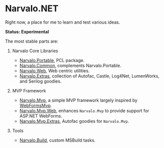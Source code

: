 Narvalo.NET
===========

Right now, a place for me to learn and test various ideas.

**Status: Experimental**

The most stable parts are:

1. Narvalo Core Libraries
    - [Narvalo.Portable](https://github.com/chtoucas/Narvalo.NET/tree/master/src/Narvalo.Portable),
      PCL package.
    - [Narvalo.Common](https://github.com/chtoucas/Narvalo.NET/tree/master/src/Narvalo.Common),
      complements Narvalo.Portable.
    - [Narvalo.Web](https://github.com/chtoucas/Narvalo.NET/tree/master/src/Narvalo.Web),
      Web centric utilities.
    - [Narvalo.Extras](https://github.com/chtoucas/Narvalo.NET/tree/master/src/Narvalo.Extras),
      collection of Autofac, Castle, Log4Net, LumenWorks, and Serilog goodies.

2. MVP Framework
    - [Narvalo.Mvp](https://github.com/chtoucas/Narvalo.NET/tree/master/src/Narvalo.Mvp),
      a simple MVP framework largely inspired by
      [WebFormsMvp](https://github.com/webformsmvp/webformsmvp).
    - [Narvalo.Mvp.Web](https://github.com/chtoucas/Narvalo.NET/tree/master/src/Narvalo.Mvp.Web),
      enhances `Narvalo.Mvp` to provide support for ASP.NET WebForms.
    - [Narvalo.Mvp.Extras](https://github.com/chtoucas/Narvalo.NET/tree/master/src/Narvalo.Mvp.Extras),
      Autofac goodies for `Narvalo.Mvp`.

3. Tools
    - [Narvalo.Build](https://github.com/chtoucas/Narvalo.NET/tree/master/src/Narvalo.Build),
      custom MSBuild tasks.
